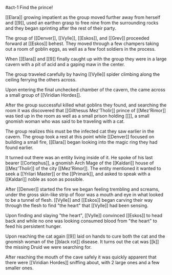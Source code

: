 #act-1 
Find the prince!

[[Elara]] growing impatient as the group moved further away from herself and [[9]], used an earthen grasp to free nine from the surrounding rocks and they began sprinting after the rest of their party.

The group of [[Denver]], [[Vylle]], [[Eskos]], and [[Grev]] proceeded forward at [[Eskos]] behest. They moved through a few champers taking out a room of goblin eggs, as well as a few foot soldiers in the process.

When [[Elara]] and [[9]] finally caught up with the group they were in a large cavern with a pit of acid and a gaping maw in the center.

The group traveled carefully by having [[Vylle]] spider climbing along the ceiling ferrying the others across.

Upon entering the final unchecked chamber of the cavern, the came across a small group of [[Viridian Hordes]].

After the group successful killed what goblins they found, and searching the room it was discovered that 
[[Gilthesus Mez'Tholir]] prince of [[Mez'Rimor]] was tied up in the room as well as a small prison holding [[]], a small gnomish woman who was said to be traveling with a cat.

The group realizes this must be the infected cat they saw earlier in the cavern. The group took a rest at this point while [[Denver]] focused on building a small fire, [[Elara]] began looking into the magic ring they had found earlier.

It turned out there was an entity living inside of it. He spoke of his last bearer [[Cortephus]], a gnomish Arch Mage of the [[Kaldari]] house of [[Mez'Tholir]] of the city [[Mez'Rimor]]. The entity mentioned it wanted to seek a [[Yrilari Master]] or the [[Primark]], and asked to speak with a [[Kaldari]] noble as soon as possible.

After [[Denver]] started the fire we began feeling trembling and screams, under the gross skin-like strip of floor was a mouth and eye in what looked to be a tunnel of flesh. [[Vylle]] and [[Eskos]] began carving their way through the flesh to find "the heart" that [[Vylle]] had been sensing.

Upon finding and slaying "the heart", [[Vylle]] convinced [[Eskos]] to head back and while no one was looking consumed blood from "the heart" to feed his persistent hunger.

Upon reaching the cat again [[9]] laid on hands to cure both the cat and the gnomish woman of the [[black rot]] disease. It turns out the cat was [[k]] the missing Druid we were searching for.

After reaching the mouth of the cave safely it was quickly apparent that there were [[Viridian Hordes]] sniffing about, with 2 large ones and a few smaller ones.